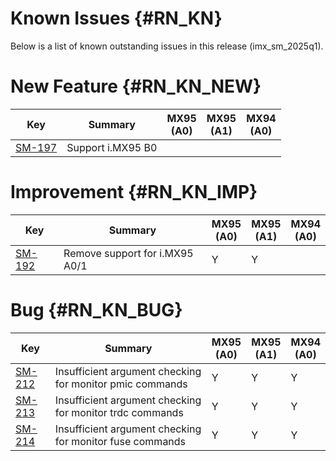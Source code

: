 Known Issues {#RN_KN}
============

Below is a list of known outstanding issues in this release (imx_sm_2025q1).

New Feature {#RN_KN_NEW}
============

| Key     | Summary                        | MX95<br> (A0) | MX95<br> (A1) | MX94<br> (A0) |
|------------|-------------------------------|---|---|---|
| [SM-197](https://jira.sw.nxp.com/projects/SM/issues/SM-197) | Support i.MX95 B0 | | | |

Improvement {#RN_KN_IMP}
============

| Key     | Summary                        | MX95<br> (A0) | MX95<br> (A1) | MX94<br> (A0) |
|------------|-------------------------------|---|---|---|
| [SM-192](https://jira.sw.nxp.com/projects/SM/issues/SM-192) | Remove support for i.MX95 A0/1 | Y | Y | |

Bug {#RN_KN_BUG}
============

| Key     | Summary                        | MX95<br> (A0) | MX95<br> (A1) | MX94<br> (A0) |
|------------|-------------------------------|---|---|---|
| [SM-212](https://jira.sw.nxp.com/projects/SM/issues/SM-212) | Insufficient argument checking for monitor pmic commands | Y | Y | Y |
| [SM-213](https://jira.sw.nxp.com/projects/SM/issues/SM-213) | Insufficient argument checking for monitor trdc commands | Y | Y | Y |
| [SM-214](https://jira.sw.nxp.com/projects/SM/issues/SM-214) | Insufficient argument checking for monitor fuse commands | Y | Y | Y |

